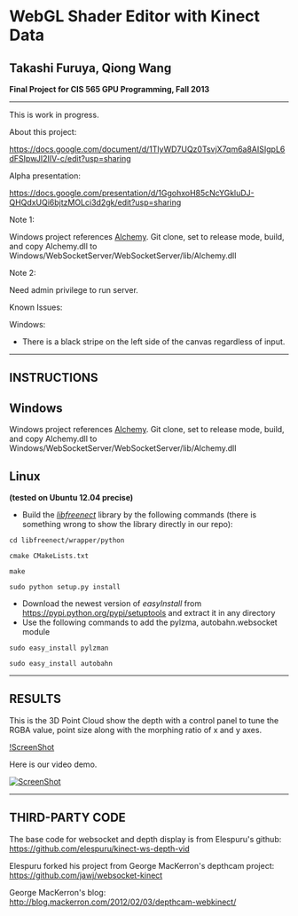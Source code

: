 WebGL Shader Editor with Kinect Data
======================================


Takashi Furuya, Qiong Wang
------------------------------------


**Final Project for CIS 565 GPU Programming, Fall 2013**

------------------------------------


This is work in progress.

About this project:

https://docs.google.com/document/d/1TlyWD7UQz0TsvjX7qm6a8AISIgpL6dFSIpwJI2IIV-c/edit?usp=sharing

Alpha presentation:

https://docs.google.com/presentation/d/1GgohxoH85cNcYGkluDJ-QHQdxUQi6bjtzMOLci3d2gk/edit?usp=sharing


Note 1:

Windows project references [Alchemy](http://alchemywebsockets.net/).
Git clone, set to release mode, build, and copy Alchemy.dll to Windows/WebSocketServer/WebSocketServer/lib/Alchemy.dll

Note 2:

Need admin privilege to run server.


Known Issues:

Windows:

- There is a black stripe on the left side of the canvas regardless of input.



---
INSTRUCTIONS
---
**Windows**
------------------

  Windows project references [Alchemy](http://alchemywebsockets.net/).
  Git clone, set to release mode, build, and copy Alchemy.dll to Windows/WebSocketServer/WebSocketServer/lib/Alchemy.dll

**Linux** 
-------------------------------
**(tested on Ubuntu 12.04 precise)**

* Build the [*libfreenect*](https://github.com/OpenKinect/libfreenect) library by the following commands (there is something wrong to show the library directly in our repo):

```
cd libfreenect/wrapper/python

cmake CMakeLists.txt

make

sudo python setup.py install
```
* Download the newest version of *easyInstall* from https://pypi.python.org/pypi/setuptools and extract it in any directory
* Use the following commands to add the pylzma, autobahn.websocket module

```
sudo easy_install pylzman

sudo easy_install autobahn
```
---
RESULTS
---
This is the 3D Point Cloud show the depth with a control panel to tune the RGBA value, point size along with the morphing ratio of x and y axes.

[!ScreenShot](https://raw.github.com/GabriellaQiong/Kinect-based-Open-Source-WebGL-Library/master/Screenshots/depth1.png)


Here is our video demo.

[![ScreenShot](https://raw.github.com/GabriellaQiong/Kinect-based-Open-Source-WebGL-Library/master/Screenshots/screenshot_vid.jpg)](http://www.youtube.com/watch?v=P4wDHG441ig)

---
THIRD-PARTY CODE
---
 
The base code for websocket and depth display is from Elespuru's github: https://github.com/elespuru/kinect-ws-depth-vid

Elespuru forked his project from George MacKerron's depthcam project:
https://github.com/jawj/websocket-kinect

George MacKerron's blog: 
http://blog.mackerron.com/2012/02/03/depthcam-webkinect/

